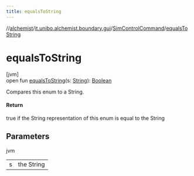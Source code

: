 ```yaml
---
title: equalsToString
---
```

//[alchemist](../../../index.html)/[it.unibo.alchemist.boundary.gui](../index.html)/[SimControlCommand](index.html)/[equalsToString](equals-to-string.html)



# equalsToString



[jvm]\
open fun [equalsToString](equals-to-string.html)(s: [String](https://docs.oracle.com/javase/8/docs/api/java/lang/String.html)): [Boolean](https://kotlinlang.org/api/latest/jvm/stdlib/kotlin/-boolean/index.html)



Compares this enum to a String.



#### Return



true if the String representation of this enum is equal to the String



## Parameters


jvm

| | |
|---|---|
| s | the String |




